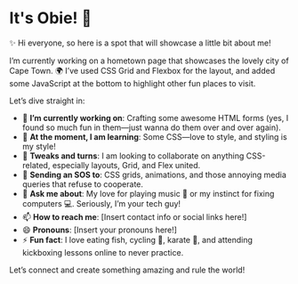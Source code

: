 # It's Obie! 👋  

✨ Hi everyone, so here is a spot that will showcase a little bit about me!  

I’m currently working on a hometown page that showcases the lovely city of Cape Town. 🌍 I’ve used CSS Grid and Flexbox for the layout, and added some JavaScript at the bottom to highlight other fun places to visit.  

Let’s dive straight in:  

- 🔭 **I’m currently working on**: Crafting some awesome HTML forms (yes, I found so much fun in them—just wanna do them over and over again).  
- 🌱 **At the moment, I am learning**: Some CSS—love to style, and styling is my style!  
- 👯 **Tweaks and turns**: I am looking to collaborate on anything CSS-related, especially layouts, Grid, and Flex united.  
- 🤔 **Sending an SOS to**: CSS grids, animations, and those annoying media queries that refuse to cooperate.  
- 💬 **Ask me about**: My love for playing music 🎸 or my instinct for fixing computers 💻. Seriously, I’m your tech guy!  
- 📫 **How to reach me**: [Insert contact info or social links here!]  
- 😄 **Pronouns**: [Insert your pronouns here!]  
- ⚡ **Fun fact**: I love eating fish, cycling 🚴, karate 🥋, and attending kickboxing lessons online to never practice.  

Let’s connect and create something amazing and rule the world!  

